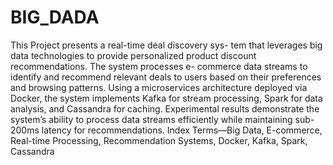 # BIG_DADA
This Project presents a real-time deal discovery sys-
tem that leverages big data technologies to provide personalized
product discount recommendations. The system processes e-
commerce data streams to identify and recommend relevant deals
to users based on their preferences and browsing patterns. Using
a microservices architecture deployed via Docker, the system
implements Kafka for stream processing, Spark for data analysis,
and Cassandra for caching. Experimental results demonstrate
the system’s ability to process data streams efficiently while
maintaining sub-200ms latency for recommendations.
Index Terms—Big Data, E-commerce, Real-time Processing,
Recommendation Systems, Docker, Kafka, Spark, Cassandra
